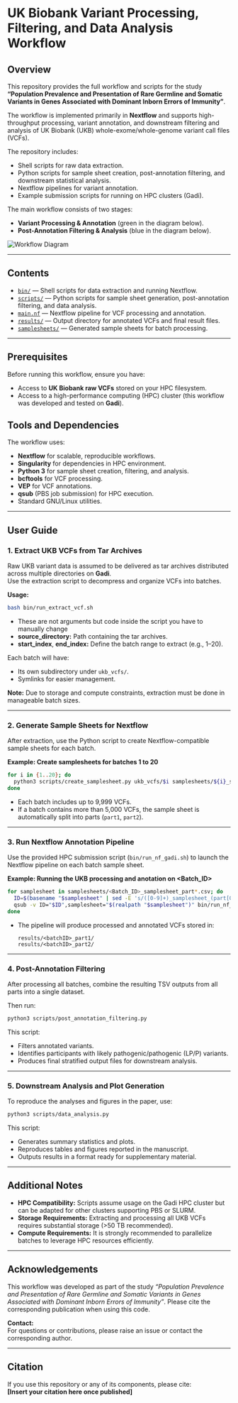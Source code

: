 # UK Biobank Variant Processing, Filtering, and Data Analysis Workflow

## Overview

This repository provides the full workflow and scripts for the study **“Population Prevalence and Presentation of Rare Germline and Somatic Variants in Genes Associated with Dominant Inborn Errors of Immunity”**.

The workflow is implemented primarily in **Nextflow** and supports high-throughput processing, variant annotation, and downstream filtering and analysis of UK Biobank (UKB) whole-exome/whole-genome variant call files (VCFs).

The repository includes:
- Shell scripts for raw data extraction.
- Python scripts for sample sheet creation, post-annotation filtering, and downstream statistical analysis.
- Nextflow pipelines for variant annotation.
- Example submission scripts for running on HPC clusters (Gadi).

The main workflow consists of two stages:
- **Variant Processing & Annotation** (green in the diagram below).
- **Post-Annotation Filtering & Analysis** (blue in the diagram below).

![Workflow Diagram](https://github.com/user-attachments/assets/23070333-2977-4f25-9a84-e4ea8e08d8d7)

---

## Contents

- [`bin/`](./bin) — Shell scripts for data extraction and running Nextflow.
- [`scripts/`](./scripts) — Python scripts for sample sheet generation, post-annotation filtering, and data analysis.
- [`main.nf`](./main.nf) — Nextflow pipeline for VCF processing and annotation.
- [`results/`](./results) — Output directory for annotated VCFs and final result files.
- [`samplesheets/`](./samplesheets) — Generated sample sheets for batch processing.

---

## Prerequisites

Before running this workflow, ensure you have:
- Access to **UK Biobank raw VCFs** stored on your HPC filesystem.
- Access to a high-performance computing (HPC) cluster (this workflow was developed and tested on **Gadi**).

## Tools and Dependencies
The workflow uses:
- **Nextflow** for scalable, reproducible workflows.
- **Singularity** for dependencies in HPC environment.
- **Python 3** for sample sheet creation, filtering, and analysis.
- **bcftools** for VCF processing.
- **VEP** for VCF annotations.
- **qsub** (PBS job submission) for HPC execution.
- Standard GNU/Linux utilities.

---

## User Guide

### 1. Extract UKB VCFs from Tar Archives

Raw UKB variant data is assumed to be delivered as tar archives distributed across multiple directories on **Gadi**.  
Use the extraction script to decompress and organize VCFs into batches.

**Usage:**
```bash
bash bin/run_extract_vcf.sh 
```
- These are not arguments but code inside the script you have to manually change
- **source_directory:** Path containing the tar archives.
- **start_index**, **end_index:** Define the batch range to extract (e.g., 1–20).

Each batch will have:
- Its own subdirectory under `ukb_vcfs/`.
- Symlinks for easier management.

**Note:** Due to storage and compute constraints, extraction must be done in manageable batch sizes.

---

### 2. Generate Sample Sheets for Nextflow

After extraction, use the Python script to create Nextflow-compatible sample sheets for each batch.

**Example: Create samplesheets for batches 1 to 20**
```bash
for i in {1..20}; do
  python3 scripts/create_samplesheet.py ukb_vcfs/$i samplesheets/${i}_samplesheet.csv
done
```

- Each batch includes up to 9,999 VCFs.
- If a batch contains more than 5,000 VCFs, the sample sheet is automatically split into parts (`part1`, `part2`).

---

### 3. Run Nextflow Annotation Pipeline

Use the provided HPC submission script (`bin/run_nf_gadi.sh`) to launch the Nextflow pipeline on each batch sample sheet.

**Example: Running the UKB processing and anotation on <Batch_ID>**
```bash
for samplesheet in samplesheets/<Batch_ID>_samplesheet_part*.csv; do
  ID=$(basename "$samplesheet" | sed -E 's/([0-9]+)_samplesheet_(part[0-9]+)\.csv/\1_\2/')
  qsub -v ID="$ID",samplesheet="$(realpath "$samplesheet")" bin/run_nf_gadi.sh
done
```

- The pipeline will produce processed and annotated VCFs stored in:
  ```
  results/<batchID>_part1/
  results/<batchID>_part2/
  ```

---

### 4. Post-Annotation Filtering

After processing all batches, combine the resulting TSV outputs from all parts into a single dataset.

Then run:
```bash
python3 scripts/post_annotation_filtering.py 
```

This script:
- Filters annotated variants.
- Identifies participants with likely pathogenic/pathogenic (LP/P) variants.
- Produces final stratified output files for downstream analysis.

---

### 5. Downstream Analysis and Plot Generation

To reproduce the analyses and figures in the paper, use:
```bash
python3 scripts/data_analysis.py 
```

This script:
- Generates summary statistics and plots.
- Reproduces tables and figures reported in the manuscript.
- Outputs results in a format ready for supplementary material.

---


## Additional Notes

- **HPC Compatibility:** Scripts assume usage on the Gadi HPC cluster but can be adapted for other clusters supporting PBS or SLURM.
- **Storage Requirements:** Extracting and processing all UKB VCFs requires substantial storage (>50 TB recommended).
- **Compute Requirements:** It is strongly recommended to parallelize batches to leverage HPC resources efficiently.

---

## Acknowledgements

This workflow was developed as part of the study *“Population Prevalence and Presentation of Rare Germline and Somatic Variants in Genes Associated with Dominant Inborn Errors of Immunity”*. Please cite the corresponding publication when using this code.

**Contact:**  
For questions or contributions, please raise an issue or contact the corresponding author.

---

## Citation

If you use this repository or any of its components, please cite:  
**[Insert your citation here once published]**

